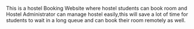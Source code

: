 This is a hostel Booking Website where hostel students can book room and Hostel Administrator can manage hostel easily,this will save a lot of time for students to wait in a long queue and can book their room remotely as well.
